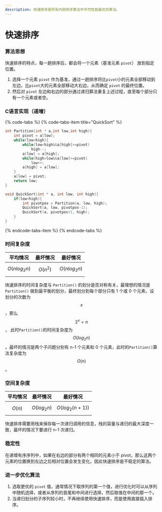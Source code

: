 ```yaml
---
description: 快速排序是所有内部排序算法中平均性能最优的算法。
---
```


# 快速排序

### 算法思想

快速排序的特点，每一趟排序后，都会将一个元素（基准元素 `pivot`） 放到指定位置。

1. 选择一个元素 `pivot` 作为基准，通过一趟排序将比`pivot`小的元素全部移动到左边，比`pivot`大的元素全部移动大右边，从而确定 `pivot` 的最终位置。
2. 然后对 `pivot` 左边和右边的部分通过递归算法重复上述过程，直至每个部分只有一个元素或者空。

### C语言实现（递增）

{% code-tabs %}
{% code-tabs-item title="QuickSort" %}
```c
int Partition(int * a,int low,int high){
    int pivot = a[low];
    while(low<high){
        while(low<high&&a[high]>=pivot)
            high--;
        a[low] = a[high];
        while(high>low&&a[low]<=pivot)
            low++;
        a[high] = a[low];
    }
    a[low] = pivot;
    return low;
}

void QuickSort(int * a, int low, int high){
    if(low<high){
        int pivotpos = Partition(a, low, high);
        QuickSort(a, low, pivotpos-1);
        QuickSort(a, pivotpos+1, high);
    }
}
```
{% endcode-tabs-item %}
{% endcode-tabs %}

### 时间复杂度

| 平均情况 | 最坏情况 | 最好情况 |
| :---: | :---: | :---: |
|  $$O(nlog_{2}n)$$ |  $$O(n^2)$$  | $$O(nlog_{2}n)$$  |

快速排序的时间复杂度与 `Partition()` 的划分是否对称有关，最理想的情况是 `Partition()` 做到最平衡的划分，最终划分到每个部分只有 1 个或 0 个元素，设划分的次数为 $$x$$ ，那么 $$2^x=n$$， 此时`Partition()`的时间复杂度为$$O(log_{2}n)$$ 。最坏的情况是两个子问题分别有 n-1 个元素和 0 个元素，此时的`Partition()`算法复杂度为 $$O(n)$$ 。

### 空间复杂度

| 平均情况 | 最坏情况 | 最好情况 |
| :---: | :---: | :---: |
| $$O(n)$$  |  $$O(log_{2}n)$$  | $$O(log_{2}(n+1))$$  |

快速排序需要用栈来保存每一次递归调用的信息，栈的容量与递归的最大深度一致，最坏的情况下要进行 n-1 次递归。

### 稳定性

在递增有序序列中，如果在右边的部分有两个相同的元素小于 pivot，那么这两个元素的位置换到左边之后相对位置会发生变化。因此快速排序是不稳定的算法。

### 进一步优化算法

1. 选取更优的 `pivot` 值，通常情况下取序列的第一个值，进行优化时可以从序列中随机选择，或者从序列的首尾和中间进行选择，然后取值在中间的那一个。
2. 当递归划分的子序列较小时，不再继续使用快速排序，而是使用直接插入排序。

